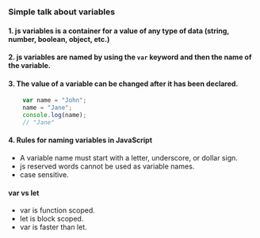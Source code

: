 ### Simple talk about variables

#### 1. js variables is a container for a value of any type of data (string, number, boolean, object, etc.)

#### 2. js variables are named by using the `var` keyword and then the name of the variable. 

#### 3. The value of a variable can be changed after it has been declared. 

```js
    var name = "John";
    name = "Jane";
    console.log(name);
    // "Jane"
```
#### 4. Rules for naming variables in JavaScript
* A variable name must start with a letter, underscore, or dollar sign.
* js reserved words cannot be used as variable names. 
* case sensitive. 

#### var vs let
  * var is function scoped.
  * let is block scoped. 
  * var is faster than let.
  